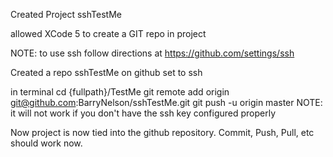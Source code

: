 Created Project sshTestMe

allowed XCode 5 to create a GIT repo in project

NOTE: to use ssh follow directions at https://github.com/settings/ssh

Created a repo sshTestMe on github set to ssh

in terminal
cd {fullpath}/TestMe 
git remote add origin git@github.com:BarryNelson/sshTestMe.git
git push -u origin master
NOTE: it will not work if you don't have the ssh key configured properly

Now project is now tied into the github repository.
Commit, Push, Pull, etc should work now.